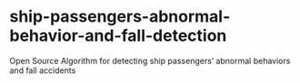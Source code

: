 # ship-passengers-abnormal-behavior-and-fall-detection
Open Source Algorithm for detecting ship passengers’ abnormal behaviors and fall accidents 
